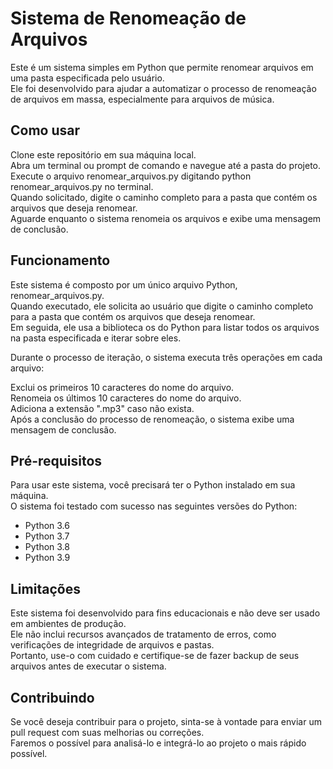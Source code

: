 # Sistema de Renomeação de Arquivos
Este é um sistema simples em Python que permite renomear arquivos em uma pasta especificada pelo usuário.<br>
Ele foi desenvolvido para ajudar a automatizar o processo de renomeação de arquivos em massa, especialmente para arquivos de música.

## Como usar
Clone este repositório em sua máquina local.<br>
Abra um terminal ou prompt de comando e navegue até a pasta do projeto.<br>
Execute o arquivo renomear_arquivos.py digitando python renomear_arquivos.py no terminal.<br>
Quando solicitado, digite o caminho completo para a pasta que contém os arquivos que deseja renomear.<br>
Aguarde enquanto o sistema renomeia os arquivos e exibe uma mensagem de conclusão.<br>

## Funcionamento
Este sistema é composto por um único arquivo Python, renomear_arquivos.py.<br>
Quando executado, ele solicita ao usuário que digite o caminho completo para a pasta que contém os arquivos que deseja renomear.<br>
Em seguida, ele usa a biblioteca os do Python para listar todos os arquivos na pasta especificada e iterar sobre eles.<br>

Durante o processo de iteração, o sistema executa três operações em cada arquivo:

Exclui os primeiros 10 caracteres do nome do arquivo.<br>
Renomeia os últimos 10 caracteres do nome do arquivo.<br>
Adiciona a extensão ".mp3" caso não exista.<br>
Após a conclusão do processo de renomeação, o sistema exibe uma mensagem de conclusão.<br>

## Pré-requisitos
Para usar este sistema, você precisará ter o Python instalado em sua máquina.<br> 
O sistema foi testado com sucesso nas seguintes versões do Python:

<ul>
  <li>Python 3.6</li>
  <li>Python 3.7</li>
  <li>Python 3.8</li>
  <li>Python 3.9</li>
</ul>

## Limitações
Este sistema foi desenvolvido para fins educacionais e não deve ser usado em ambientes de produção.<br>
Ele não inclui recursos avançados de tratamento de erros, como verificações de integridade de arquivos e pastas.<br> 
Portanto, use-o com cuidado e certifique-se de fazer backup de seus arquivos antes de executar o sistema.

## Contribuindo
Se você deseja contribuir para o projeto, sinta-se à vontade para enviar um pull request com suas melhorias ou correções.<br>
Faremos o possível para analisá-lo e integrá-lo ao projeto o mais rápido possível.
